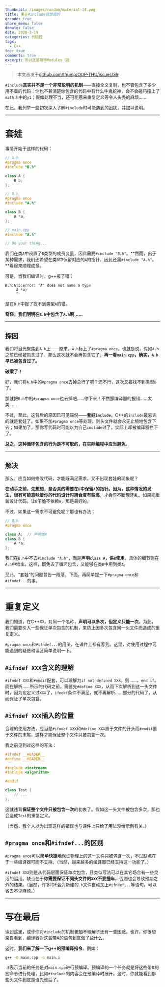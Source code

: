 ```yaml
---
thumbnail: /images/random/material-14.png
title: 关于#include我想说的
qrcode: true
share_menu: false
donate: false
date: 2020-3-19
categories: 代码控
tags:
  - C++
toc: true
comments: true
excerpt: 所以还是期待Modules（逃
---
```


> 本文首发于[github.com/thunlp/OOP-THU/issues/39](https://github.com/thunlp/OOP-THU/issues/39)

`#include`**其实并不是一个非常聪明的机制**——直接全文复制，也不管包含了多少用不着的代码；你也不甚清楚你包含的代码中有什么牛鬼蛇神，会不会碰巧撞上了`math.h`中的`y1`；假如处理不当，还可能惹来重复定义等令人头秃的麻烦……

在此，我列举一些初次深入了解`#include`时可能遇到的困扰，并加以说明。

---

# 套娃

事情开始于这样的代码：

```cpp
// A.h
#pragma once
#include "B.h"

class A {
    B b;
};
```

```cpp
// B.h
#pragma once
#include "A.h"

class B {
    A *a;
};
```

```cpp
// main.cpp
#include "A.h"

// Do your thing...
```

我们在类`A`中设置了`B`类型的成员变量，因此需要`#include "B.h"`。**然而，出于某种需求，我们还希望在类`B`中保留对应的`A`的指针，因此还需`#include "A.h"`。**看起来顺理成章。

可是，当我们编译时，g++报了错：

```
B.h:6:5:error: 'A' does not name a type
     A *a;
     ^
```

是在`B.h`中报了找不到类型`A`的错。

**奇怪，我们明明在`B.h`中包含了`A.h`啊……**

---

## 探因

我们将目光聚焦到`A.h`上——原来，`A.h`标上了`#pragma once`。也就是说，假如`A.h`之前已经被包含过了，那么这次就不会再包含它了。**再一看`main.cpp`，确实，`A.h`早已被包含过了。**

**破案了！**

好，我们将`A.h`中的`#pragma once`去掉总行了吧？还不行，这次又报找不到类型`B`了。

那就把`B.h`中的`#pragma once`也去掉吧……停下来！不然那编译器的报错……太美……

不过，至此，这背后的原因已可见端倪——**套娃`include`**。C++的`include`最忌讳的就是套娃了。如果不加`#pragma once`等处理，则头文件就会永无止境地包含下去；如果加了，那你写代码时可能以为自己`include`过了，实际上却被编译器拦下了。

**总之，这种循环包含的行为是不可取的，在实际编程中应当避免。**

---

## 解决

那么，应当如何修改代码，才能既满足需求，又不出现套娃的现象呢？

**在动手之前，先想想，是否真的需要在`B`中保留`A`的指针。**因为，这种情况的发生，很有可能意味着你的代码设计时**耦合度有些高**，才会剪不断理还乱。如果能重新设计代码，让`B`干脆不依赖`A`，那是最好的。

不过，如果这一需求不可避免呢？那也有办法：

```cpp
// B.h
#pragma once

class A;  // 声明类A
class B {
    A *a;
};
```

我们在`B.h`中不去`#include "A.h"`，而是**声明`class A`，供`B`使用**，具体的细节则在`A.h`中给出。这样，既免去了循环包含，又能够在类`B`中用到类`A`。

至此，“套娃”的问题暂告一段落。下面，再简单提一下`#pragma once`和`#ifndef...`的事。

---

# 重复定义

我们知道，在C++中，对同一个名称，**声明可以多次，但定义只能一次**。为此，我们需要引入一些保证单次包含的机制，来防止因多次包含同一头文件而造成的重复定义。

`#pragma once`和`#ifndef...`的用法，在课件上都有写到。这里，对使用过程中可能遇到的疑惑和误区简单说明一下。

## `#ifndef XXX`含义的理解

`#ifndef XXX`和`#endif`配套，可以理解为`if not defined XXX`，则……，`end if`。而在解析……所示的代码之前，需要先`#define XXX`，从而下次解析到这一头文件时，因为宏定义过`XXX`了，`ifndef`条件不满足，就不再解析……部分的代码了，从而保证了单次包含。

## `#ifndef XXX`插入的位置

合理的使用方法，应当是`#ifndef XXX`和`#define XXX`置于文件的开头而`#endif`置于文件的末尾，这样才能保证整个文件只被包含一次。

我之前见到过这样的写法：

```cpp
#ifndef __HEADER__
#define __HEADER__

#include <iostream>
#include <algorithm>

#endif

class Test {
    // ...
};
```

这就违背**保证整个文件只被包含一次**的初衷了。假如这一头文件被包含多次，那也会造成`Test`的重复定义。

（当然，我个人以为出现这样的错误也与课件上只给了用法没给示例有关。）

## `#pragma once`和`#ifndef...`的区别

`#pragma once`可以**简单快捷地**保证物理上的这一文件只被包含一次，不过缺点在于一些编译器可能不支持。（当然，越来越多的编译器已经支持这一功能了。）

`#ifndef XXX`则是从代码层面保证单次包含，且类似写法可以在其它场合有一些灵活的运用。缺点在于**你需要保证不同头文件的`XXX`不要撞车**，否则也会导致预期之外的结果。（当然，许多IDE会为新建的`.h`文件自动加上`#ifndef...`等语句，可以省去不少麻烦。）

---

# 写在最后

读到这里，或许你对`#include`的机制~~更加不理解了~~还有一些困惑。也许，你很想亲自看到，编译器对这些带#的语句到底做了些什么。

这时，**我们来了解一下g++的预编译指令**。例如：

```bash
g++ -E main.cpp -o main.i
```

`-E`表示当前的任务是对`main.cpp`进行预编译。预编译的一个任务就是将这些带#的宏命令进行处理，比如`#include`的内容会在预编译时展开。这时，你就能看到那些头文件到底是谁先谁后了。